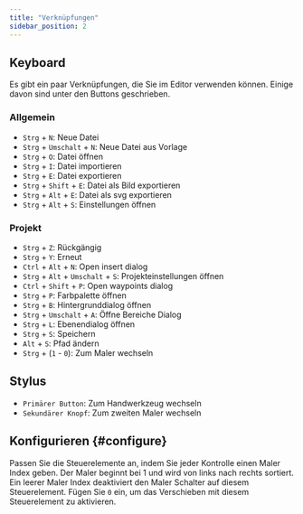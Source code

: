 ```yaml
---
title: "Verknüpfungen"
sidebar_position: 2
---
```



## Keyboard

Es gibt ein paar Verknüpfungen, die Sie im Editor verwenden können. Einige davon sind unter den Buttons geschrieben.

### Allgemein

* `Strg` + `N`: Neue Datei
* `Strg` + `Umschalt` + `N`: Neue Datei aus Vorlage
* `Strg` + `O`: Datei öffnen
* `Strg` + `I`: Datei importieren
* `Strg` + `E`: Datei exportieren
* `Strg` + `Shift` + `E`: Datei als Bild exportieren
* `Strg` + `Alt` + `E`: Datei als svg exportieren
* `Strg` + `Alt` + `S`: Einstellungen öffnen

### Projekt

* `Strg` + `Z`: Rückgängig
* `Strg` + `Y`: Erneut
* `Ctrl` + `Alt` + `N`: Open insert dialog
* `Strg` + `Alt` + `Umschalt` + `S`: Projekteinstellungen öffnen
* `Ctrl` + `Shift` + `P`: Open waypoints dialog
* `Strg` + `P`: Farbpalette öffnen
* `Strg` + `B`: Hintergrunddialog öffnen
* `Strg` + `Umschalt` + `A`: Öffne Bereiche Dialog
* `Strg` + `L`: Ebenendialog öffnen
* `Strg` + `S`: Speichern
* `Alt` + `S`: Pfad ändern
* `Strg` + (`1` - `0`): Zum Maler wechseln

## Stylus

* `Primärer Button`: Zum Handwerkzeug wechseln
* `Sekundärer Knopf`: Zum zweiten Maler wechseln

## Konfigurieren {#configure}

Passen Sie die Steuerelemente an, indem Sie jeder Kontrolle einen Maler Index geben. Der Maler beginnt bei 1 und wird von links nach rechts sortiert. Ein leerer Maler Index deaktiviert den Maler Schalter auf diesem Steuerelement. Fügen Sie `0` ein, um das Verschieben mit diesem Steuerelement zu aktivieren.
